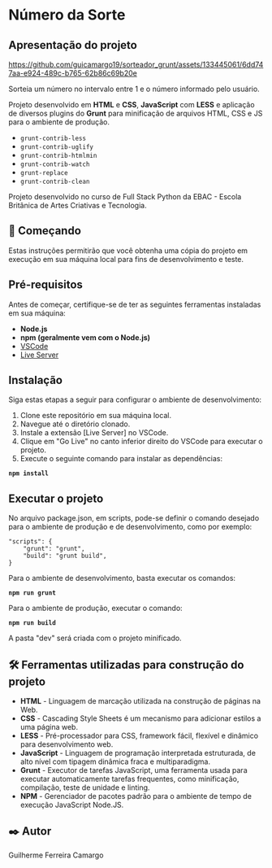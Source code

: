 # Número da Sorte

## Apresentação do projeto

https://github.com/guicamargo19/sorteador_grunt/assets/133445061/6dd747aa-e924-489c-b765-62b86c69b20e

Sorteia um número no intervalo entre 1 e o número informado pelo usuário.

Projeto desenvolvido em **HTML** e **CSS**, **JavaScript** com **LESS** e aplicação de diversos plugins do **Grunt**
para minificação de arquivos HTML, CSS e JS para o ambiente de produção.

- ``grunt-contrib-less``
- ``grunt-contrib-uglify``
- ``grunt-contrib-htmlmin``
- ``grunt-contrib-watch``
- ``grunt-replace``
- ``grunt-contrib-clean``

Projeto desenvolvido no curso de Full Stack Python da EBAC - Escola Britânica de Artes Criativas e Tecnologia.

## 🚀 Começando

Estas instruções permitirão que você obtenha uma cópia do projeto em execução em sua máquina local para fins de desenvolvimento e teste.

## Pré-requisitos

Antes de começar, certifique-se de ter as seguintes ferramentas instaladas em sua máquina:

- **Node.js**
- **npm (geralmente vem com o Node.js)**
- [VSCode](https://code.visualstudio.com/)
- [Live Server](https://github.com/ritwickdey/vscode-live-server-plus-plus)

## Instalação

Siga estas etapas a seguir para configurar o ambiente de desenvolvimento:

1. Clone este repositório em sua máquina local.
2. Navegue até o diretório clonado.
3. Instale a extensão [Live Server] no VSCode.
4. Clique em "Go Live" no canto inferior direito do VSCode para executar o projeto.
5. Execute o seguinte comando para instalar as dependências:

  **``npm install``**

## Executar o projeto

No arquivo package.json, em scripts, pode-se definir o comando desejado para o ambiente de produção
e de desenvolvimento, como por exemplo:

    "scripts": {
        "grunt": "grunt",
        "build": "grunt build",
    }

Para o ambiente de desenvolvimento, basta executar os comandos:

**``npm run grunt``**

Para o ambiente de produção, executar o comando:

**``npm run build``**

A pasta "dev" será criada com o projeto minificado.

## 🛠️ Ferramentas utilizadas para construção do projeto

* **HTML** - Linguagem de marcação utilizada na construção de páginas na Web.
* **CSS** - Cascading Style Sheets é um mecanismo para adicionar estilos a uma página web.
* **LESS** - Pré-processador para CSS, framework fácil, flexível e dinâmico para desenvolvimento web.
* **JavaScript** - Linguagem de programação interpretada estruturada, de alto nível com tipagem dinâmica fraca e multiparadigma.
* **Grunt** - Executor de tarefas JavaScript, uma ferramenta usada para executar automaticamente tarefas frequentes, como minificação, compilação, teste de unidade e linting.
* **NPM** - Gerenciador de pacotes padrão para o ambiente de tempo de execução JavaScript Node.JS.

## ✒️ Autor

Guilherme Ferreira Camargo
